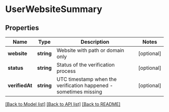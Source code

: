 # UserWebsiteSummary

## Properties
Name | Type | Description | Notes
------------ | ------------- | ------------- | -------------
**website** | **string** | Website with path or domain only | [optional] 
**status** | **string** | Status of the verification process | [optional] 
**verifiedAt** | **string** | UTC timestamp when the verification happened - sometimes missing | [optional] 

[[Back to Model list]](../README.md#documentation-for-models) [[Back to API list]](../README.md#documentation-for-api-endpoints) [[Back to README]](../README.md)


